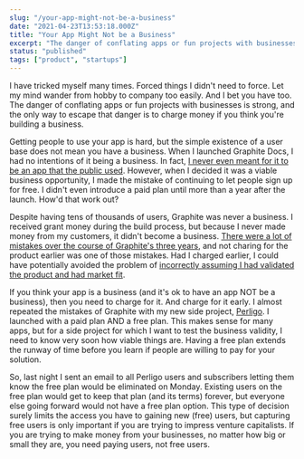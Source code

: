 ```yaml
---
slug: "/your-app-might-not-be-a-business"
date: "2021-04-23T13:53:18.000Z"
title: "Your App Might Not be a Business"
excerpt: "The danger of conflating apps or fun projects with businesses is strong, and the only way to escape that danger is to charge money if you think you're building a business."
status: "published"
tags: ["product", "startups"]
---
```

I have tricked myself many times. Forced things I didn't need to force. Let my mind wander from hobby to company too easily. And I bet you have too. The danger of conflating apps or fun projects with businesses is strong, and the only way to escape that danger is to charge money if you think you're building a business.

Getting people to use your app is hard, but the simple existence of a user base does not mean you have a business. When I launched Graphite Docs, I had no intentions of it being a business. In fact, [I never even meant for it to be an app that the public used](<https://www.indiehackers.com/interview/how-taking-back-my-privacy-inspired-a-product-that-became-a-business-bd931dfc1d>). However, when I decided it was a viable business opportunity, I made the mistake of continuing to let people sign up for free. I didn't even introduce a paid plan until more than a year after the launch. How'd that work out?

Despite having tens of thousands of users, Graphite was never a business. I received grant money during the build process, but because I never made money from my customers, it didn't become a business. [There were a lot of mistakes over the course of Graphite's three years](<https://www.failory.com/interview/graphite-docs>), and not charing for the product earlier was one of those mistakes. Had I charged earlier, I could have potentially avoided the problem of [incorrectly assuming I had validated the product and had market fit](<__GHOST_URL__/the-traps-youll-fall-into-when-validating-a-market/>).

If you think your app is a business (and it's ok to have an app NOT be a business), then you need to charge for it. And charge for it early. I almost repeated the mistakes of Graphite with my new side project, [Perligo](<https://perligo.io>). I launched with a paid plan AND a free plan. This makes sense for many apps, but for a side project for which I want to test the business validity, I need to know very soon how viable things are. Having a free plan extends the runway of time before you learn if people are willing to pay for your solution.

So, last night I sent an email to all Perligo users and subscribers letting them know the free plan would be eliminated on Monday. Existing users on the free plan would get to keep that plan (and its terms) forever, but everyone else going forward would not have a free plan option. This type of decision surely limits the access you have to gaining new (free) users, but capturing free users is only important if you are trying to impress venture capitalists. If you are trying to make money from your businesses, no matter how big or small they are, you need paying users, not free users.


  